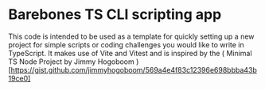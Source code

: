 # Barebones TS CLI scripting app
This code is intended to be used as a template for quickly setting up a new project for simple scripts or coding challenges you would like to write in TypeScript. It makes use of Vite and Vitest and is inspired by the ( Minimal TS Node Project by Jimmy Hogoboom )[https://gist.github.com/jimmyhogoboom/569a4e4f83c12396e698bbba43b19ce0]
